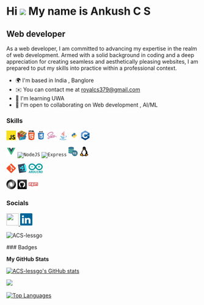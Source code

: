 Hi ![](https://user-images.githubusercontent.com/18350557/176309783-0785949b-9127-417c-8b55-ab5a4333674e.gif) My name is Ankush C S
==================================================================================================================================

Web developer
-------------

As a web developer, I am committed to advancing my expertise in the realm of web development. Armed with a solid background in coding and a deep appreciation for creating seamless and aesthetically pleasing websites, I am prepared to put my skills into practice within a professional context.

*   🌍  I'm based in India , Banglore
*   ✉️  You can contact me at [royalcs379@gmail.com](mailto:royalcs379@gmail.com)
*   🧠  I'm learning UWA
*   🤝  I'm open to collaborating on Web development , AI/ML
### Skills 

<p align="left">
<p align="center">

<code><img title="Javascript" height="25" src="images/javascript.svg"></code>
<code><img title="Problem Solving" height="25" src="images/problemSolving.png"></code>
<code><img title="HTML5" height="25" src="images/html5.svg"></code>
<code><img title="CSS" height="25" src="images/css.svg"></code>
<code><img title="SASS" height="25" src="images/sass.svg"></code>
<code><img title="Java" height="25" src="images/java-original.svg"></code>
<code><img title="Python" height="25" src="images/python-svgrepo-com.svg"></code>
<code><img title="C++" height="25" src="images/c-.png"></code>

<code><img title="Vue" height="25" src="images/vue-svgrepo-com.svg"></code>
<code><img title="NodeJS" height="25" src="https://cdn.iconscout.com/icon/free/png-256/node-js-1174925.png"></code>
<code><img title="Express" height="25" src="https://res.cloudinary.com/practicaldev/image/fetch/s--YbV36HLj--/c_imagga_scale,f_auto,fl_progressive,h_420,q_auto,w_1000/https://dev-to-uploads.s3.amazonaws.com/i/hpg6if7btrwilqkidqbe.png"></code>
<code><img title="SQL" height="25" src="images/sql-server.png"></code>
<code><img title="Linux" height="25" src="images/linux.png"></code>

<code><img title="Git" height="25" src="images/git-original.svg"></code>
<code><img title="Visual Studio Code" height="25" src="images/vscode.png"></code>
<code><img title="Arduino IDE" height="25" src="images/Arduino_Logo.svg.png"></code>

<code><img title="JSON" height="25" src="images/json.svg"></code>
<code><img title="GitHub" height="25" src="images/github.svg"></code>
<code><img title="npm" height="25" src="images/npm.svg"></code>

</p>
</p>
                    
### Socials
                  
<p align="left"> <a href="https://www.github.com/ACS-lessgo" target="_blank" rel="noreferrer"> <picture> <source media="(prefers-color-scheme: dark)" srcset="https://raw.githubusercontent.com/danielcranney/readme-generator/main/public/icons/socials/github-dark.svg" /> <source media="(prefers-color-scheme: light)" srcset="https://raw.githubusercontent.com/danielcranney/readme-generator/main/public/icons/socials/github.svg" /> <img src="https://raw.githubusercontent.com/danielcranney/readme-generator/main/public/icons/socials/github.svg" width="32" height="32" /> </picture> </a> 
<!--   <a href="https://www.linkedin.com/in/ankush-c-s-7b9305241" target="_blank" rel="noreferrer"> <picture> <source media="(prefers-color-scheme: dark)" srcset="undefined" /> <source media="(prefers-color-scheme: light)" srcset="https://raw.githubusercontent.com/danielcranney/readme-generator/main/public/icons/socials/linkedin.svg" /> <img src="images/linkedin.svg" width="32" height="32" /> </picture> </a></p> -->
  <a href="https://www.linkedin.com/in/ankush-c-s-7b9305241" title="LinkedIn Profile"><img width="32" height="32" src="images/linkedin.svg"></a></code>
<p align="left"> <img src="https://komarev.com/ghpvc/?username=ACS-lessgo&label=Profile%20views&color=0e75b6&style=flat" alt="ACS-lessgo" /> </p>
###  Badges

<b>My GitHub Stats</b>

<a href="http://www.github.com/ACS-lessgo"><img src="https://github-readme-stats.vercel.app/api?username=ACS-lessgo&show_icons=true&hide=&count_private=true&title_color=0891b2&text_color=ffffff&icon_color=0891b2&bg_color=1c1917&hide_border=true&show_icons=true" alt="ACS-lessgo's GitHub stats" /></a>

<a href="http://www.github.com/ACS-lessgo"><img src="https://github-readme-streak-stats.herokuapp.com/?user=ACS-lessgo&stroke=ffffff&background=1c1917&ring=0891b2&fire=0891b2&currStreakNum=ffffff&currStreakLabel=0891b2&sideNums=ffffff&sideLabels=ffffff&dates=ffffff&hide_border=true" /></a>

<a href="https://github.com/ACS-lessgo" align="left"><img src="https://github-readme-stats.vercel.app/api/top-langs/?username=ACS-lessgo&langs_count=10&title_color=0891b2&text_color=ffffff&icon_color=0891b2&bg_color=1c1917&hide_border=true&locale=en&custom_title=Top%20%Languages" alt="Top Languages" /></a>
